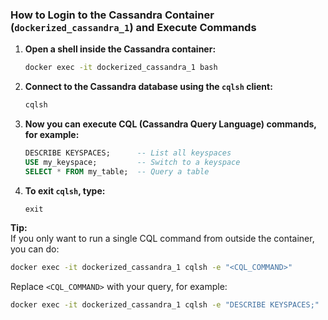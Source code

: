 ### How to Login to the Cassandra Container (`dockerized_cassandra_1`) and Execute Commands

1. **Open a shell inside the Cassandra container:**
   ```bash
   docker exec -it dockerized_cassandra_1 bash
   ```

2. **Connect to the Cassandra database using the `cqlsh` client:**
   ```bash
   cqlsh
   ```

3. **Now you can execute CQL (Cassandra Query Language) commands, for example:**
   ```sql
   DESCRIBE KEYSPACES;      -- List all keyspaces
   USE my_keyspace;         -- Switch to a keyspace
   SELECT * FROM my_table;  -- Query a table
   ```

4. **To exit `cqlsh`, type:**
   ```
   exit
   ```

**Tip:**  
If you only want to run a single CQL command from outside the container, you can do:
```bash
docker exec -it dockerized_cassandra_1 cqlsh -e "<CQL_COMMAND>"
```
Replace `<CQL_COMMAND>` with your query, for example:
```bash
docker exec -it dockerized_cassandra_1 cqlsh -e "DESCRIBE KEYSPACES;"
```